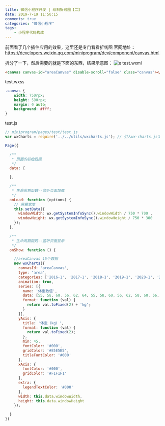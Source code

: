 ```yaml
---
title: 微信小程序开发 | 绘制折线图【二】
date: 2019-7-19 11:50:15
comments: true
categories: "微信小程序"
tags: 
    - 小程序代码构成
---
```


<i class="fa  fa-bookmark fa-lg"></i> 前面看了几个插件应用的效果，这里还是专门看看折线图
官网地址：https://developers.weixin.qq.com/miniprogram/dev/component/canvas.html

拆分了一下，然后需要的就是下面的东西，结果示意图：
![e](/images/201907/2019-07-19_130120.png)
test.wxml
``` html
<canvas canvas-id="areaCanvas" disable-scroll="false" class="canvas"></canvas>
```

test.wxss
``` css
.canvas {
    width: 750rpx;
    height: 500rpx;
    margin: 0 auto;
    background: #fff;
}
```

test.js
``` javascript
// miniprogram/pages/test/test.js
var wxCharts = require('../../utils/wxcharts.js'); // 引入wx-charts.js文件

Page({

  /**
   * 页面的初始数据
   */
  data: {

  },

  /**
   * 生命周期函数--监听页面加载
   */
  onLoad: function (options) {
    // 屏幕宽度
    this.setData({
      windowWidth: wx.getSystemInfoSync().windowWidth / 750 * 700 ,
      windowHeight: wx.getSystemInfoSync().windowHeight / 750 * 300    
    });
  },

  /**
   * 生命周期函数--监听页面显示
   */
  onShow: function () {

    //areaCanvas 15个数据
    new wxCharts({
      canvasId: 'areaCanvas',
      type: 'area',
      categories: ['2016-1', '2017-1', '2018-1', '2019-1', '2020-1', '2021-1', '2022-1', '2023-1', '2024-1', '2025-1', '2026-1', '2017-1', '2018-1', '2019-1', '2020-1'],
      animation: true,
      series: [{
        name: '体重数值',
        data: [55, 58, 60, 56, 62, 64, 55, 58, 60, 56, 62, 58, 60, 56, 62],
        format: function (val) {
          return val.toFixed(2) + 'kg';
        }
      }],
      yAxis: {
        title: '体重（kg）',
        format: function (val) {
          return val.toFixed(2);
        },
        min: 45,
        fontColor: '#000',
        gridColor: '#E5E5E5',
        titleFontColor: '#000'
      },
      xAxis: {
        fontColor: '#000',
        gridColor: '#F1F1F1'
      },
      extra: {
        legendTextColor: '#000'
      },
      width: this.data.windowWidth,
      height: this.data.windowHeight
    });

  }
})

```


